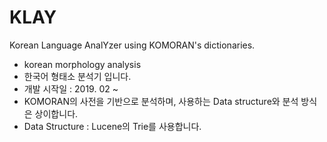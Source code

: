 # KLAY
Korean Language AnalYzer using KOMORAN's dictionaries.
- korean morphology analysis
- 한국어 형태소 분석기 입니다.
- 개발 시작일 : 2019. 02 ~
- KOMORAN의 사전을 기반으로 분석하며, 사용하는 Data structure와 분석 방식은 상이합니다.
- Data Structure : Lucene의 Trie를 사용합니다.
